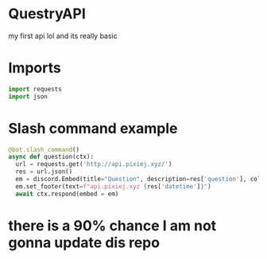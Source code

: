 # QuestryAPI
my first api lol and its really basic

# Imports

```py
import requests
import json
```
# Slash command example

```py
@bot.slash_command()
async def question(ctx):
  url = requests.get('http://api.pixiej.xyz/')
  res = url.json()
  em = discord.Embed(title="Question", description=res['question'], color=discord.Color.blurple())
  em.set_footer(text=f"api.pixiej.xyz {res['datetime']}")
  await ctx.respond(embed = em)
```

# there is a 90% chance I am not gonna update dis repo
